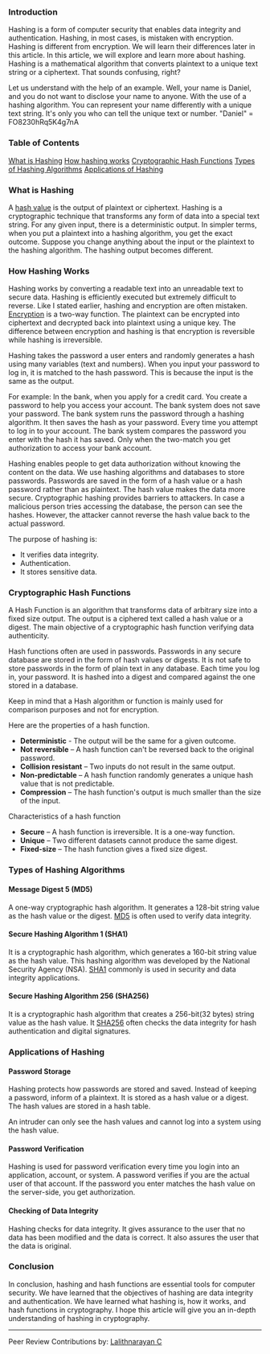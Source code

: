 ### Introduction

Hashing is a form of computer security that enables data integrity and authentication. Hashing, in most cases, is mistaken with encryption. Hashing is different from encryption. We will learn their differences later in this article. In this article, we will explore and learn more about hashing.
Hashing is a mathematical algorithm that converts plaintext to a unique text string or a ciphertext. That sounds confusing, right?

Let us understand with the help of an example.
Well, your name is Daniel, and you do not want to disclose your name to anyone. With the use of a hashing algorithm. You can represent your name differently with a unique text string. It's only you who can tell the unique text or number.
"Daniel" = FO8230hRq5K4g7nA

### Table of Contents

[What is Hashing](#what-is-hashing)
[How hashing works](#how-hashing-works)
[Cryptographic Hash Functions](#cryptographic-hash-functions)
[Types of Hashing Algorithms](#types-of-hashing-algorithms)
[Applications of Hashing](#applications-of-hashing)

### What is Hashing

A [hash value](https://en.wikipedia.org/wiki/Hash_function) is the output of plaintext or ciphertext. Hashing is a cryptographic technique that transforms any form of data into a special text string. For any given input, there is a deterministic output. In simpler terms, when you put a plaintext into a hashing algorithm, you get the exact outcome. Suppose you change anything about the input or the plaintext to the hashing algorithm. The hashing output becomes different.

### How Hashing Works

Hashing works by converting a readable text into an unreadable text to secure data. Hashing is efficiently executed but extremely difficult to reverse. Like I stated earlier, hashing and encryption are often mistaken. [Encryption](https://en.wikipedia.org/wiki/Encryption) is a two-way function. The plaintext can be encrypted into ciphertext and decrypted back into plaintext using a unique key. The difference between encryption and hashing is that encryption is reversible while hashing is irreversible.

Hashing takes the password a user enters and randomly generates a hash using many variables (text and numbers). When you input your password to log in, it is matched to the hash password. This is because the input is the same as the output.

For example:
In the bank, when you apply for a credit card. You create a password to help you access your account. The bank system does not save your password. The bank system runs the password through a hashing algorithm. It then saves the hash as your password. Every time you attempt to log in to your account. The bank system compares the password you enter with the hash it has saved. Only when the two-match you get authorization to access your bank account.

Hashing enables people to get data authorization without knowing the content on the data. We use hashing algorithms and databases to store passwords. Passwords are saved in the form of a hash value or a hash password rather than as plaintext. The hash value makes the data more secure. Cryptographic hashing provides barriers to attackers. In case a malicious person tries accessing the database, the person can see the hashes. However, the attacker cannot reverse the hash value back to the actual password.

The purpose of hashing is:
- It verifies data integrity.
- Authentication.
- It stores sensitive data.

### Cryptographic Hash Functions

A Hash Function is an algorithm that transforms data of arbitrary size into a fixed size output. The output is a ciphered text called a hash value or a digest.
The main objective of a cryptographic hash function verifying data authenticity.

Hash functions often are used in passwords. Passwords in any secure database are stored in the form of hash values or digests. It is not safe to store passwords in the form of plain text in any database. Each time you log in, your password. It is hashed into a digest and compared against the one stored in a database.

Keep in mind that a Hash algorithm or function is mainly used for comparison purposes and not for encryption.

Here are the properties of a hash function.
- **Deterministic** - The output will be the same for a given outcome.
- **Not reversible** – A hash function can't be reversed back to the original password.
- **Collision resistant** – Two inputs do not result in the same output.
- **Non-predictable** – A hash function randomly generates a unique hash value that is not predictable.
- **Compression** – The hash function's output is much smaller than the size of the input.

Characteristics of a hash function
- **Secure** – A hash function is irreversible. It is a one-way function.
- **Unique** – Two different datasets cannot produce the same digest.
- **Fixed-size** – The hash function gives a fixed size digest.

### Types of Hashing Algorithms

#### Message Digest 5 (MD5)

A one-way cryptographic hash algorithm. It generates a 128-bit string value as the hash value or the digest. [MD5](https://www.md5hashgenerator.com/) is often used to verify data integrity.

#### Secure Hashing Algorithm 1 (SHA1)

It is a cryptographic hash algorithm, which generates a 160-bit string value as the hash value. This hashing algorithm was developed by the National Security Agency (NSA). [SHA1](https://en.wikipedia.org/wiki/SHA-1#:~:text=In%20cryptography%2C%20SHA-1%20) commonly is used in security and data integrity applications.

#### Secure Hashing Algorithm 256 (SHA256)

It is a cryptographic hash algorithm that creates a 256-bit(32 bytes) string value as the hash value. It [SHA256](https://www.movable-type.co.uk/scripts/sha256.html) often checks the data integrity for hash authentication and digital signatures.

### Applications of Hashing

#### Password Storage

Hashing protects how passwords are stored and saved. Instead of keeping a password, inform of a plaintext. It is stored as a hash value or a digest. The hash values are stored in a hash table.

An intruder can only see the hash values and cannot log into a system using the hash value.

#### Password Verification

Hashing is used for password verification every time you login into an application, account, or system. A password verifies if you are the actual user of that account. If the password you enter matches the hash value on the server-side, you get authorization.

#### Checking of Data Integrity

Hashing checks for data integrity. It gives assurance to the user that no data has been modified and the data is correct. It also assures the user that the data is original.

### Conclusion

In conclusion, hashing and hash functions are essential tools for computer security. We have learned that the objectives of hashing are data integrity and authentication. We have learned what hashing is, how it works, and hash functions in cryptography. I hope this article will give you an in-depth understanding of hashing in cryptography.

---
Peer Review Contributions by: [Lalithnarayan C](/engineering-education/authors/lalithnarayan-c/)
